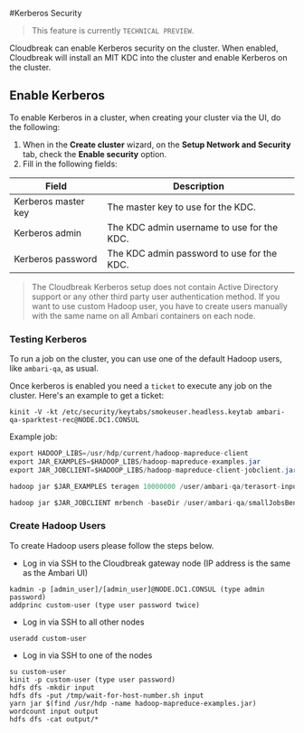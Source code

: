 #Kerberos Security

> This feature is currently `TECHNICAL PREVIEW`.

Cloudbreak can enable Kerberos security on the cluster. When enabled, Cloudbreak will install an MIT KDC into the cluster
and enable Kerberos on the cluster.

## Enable Kerberos

To enable Kerberos in a cluster, when creating your cluster via the UI, do the following:

1. When in the **Create cluster** wizard, on the **Setup Network and Security** tab, check the **Enable security** option.
2. Fill in the following fields:

| Field | Description |
|---|---|
| Kerberos master key | The master key to use for the KDC. |
| Kerberos admin | The KDC admin username to use for the KDC. |
| Kerberos password | The KDC admin password to use for the KDC. |

> The Cloudbreak Kerberos setup does not contain Active Directory support or any other third party user authentication method. If you
want to use custom Hadoop user, you have to create users manually with the same name on all Ambari containers on each node.

### Testing Kerberos

To run a job on the cluster, you can use one of the default Hadoop users, like `ambari-qa`, as usual.

Once kerberos is enabled you need a `ticket` to execute any job on the cluster. Here's an example to get a ticket:
```
kinit -V -kt /etc/security/keytabs/smokeuser.headless.keytab ambari-qa-sparktest-rec@NODE.DC1.CONSUL
```
Example job:
```java
export HADOOP_LIBS=/usr/hdp/current/hadoop-mapreduce-client
export JAR_EXAMPLES=$HADOOP_LIBS/hadoop-mapreduce-examples.jar
export JAR_JOBCLIENT=$HADOOP_LIBS/hadoop-mapreduce-client-jobclient.jar

hadoop jar $JAR_EXAMPLES teragen 10000000 /user/ambari-qa/terasort-input

hadoop jar $JAR_JOBCLIENT mrbench -baseDir /user/ambari-qa/smallJobsBenchmark -numRuns 5 -maps 10 -reduces 5 -inputLines 10 -inputType ascending
```

### Create Hadoop Users

To create Hadoop users please follow the steps below.

  * Log in via SSH to the Cloudbreak gateway node (IP address is the same as the Ambari UI)

```
kadmin -p [admin_user]/[admin_user]@NODE.DC1.CONSUL (type admin password)
addprinc custom-user (type user password twice)
```

  * Log in via SSH to all other nodes

```
useradd custom-user
```

  * Log in via SSH to one of the nodes

```
su custom-user
kinit -p custom-user (type user password)
hdfs dfs -mkdir input
hdfs dfs -put /tmp/wait-for-host-number.sh input
yarn jar $(find /usr/hdp -name hadoop-mapreduce-examples.jar) wordcount input output
hdfs dfs -cat output/*
```
